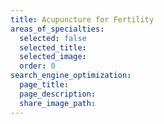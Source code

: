 ```yaml
---
title: Acupuncture for Fertility
areas_of_specialties:
  selected: false
  selected_title:
  selected_image:
  order: 0
search_engine_optimization:
  page_title:
  page_description:
  share_image_path:
---
```

